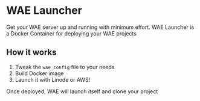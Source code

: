 # WAE Launcher

Get your WAE server up and running with minimum effort. WAE Launcher is a Docker Container for deploying your WAE projects

## How it works

1. Tweak the ```wae_config``` file to your needs
2. Build Docker image
3. Launch it with Linode or AWS!

Once deployed, WAE will launch itself and clone your project

